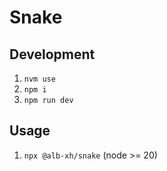 # Snake

## Development

1. `nvm use`
2. `npm i`
3. `npm run dev`

## Usage

1. `npx @alb-xh/snake` (node >= 20)
